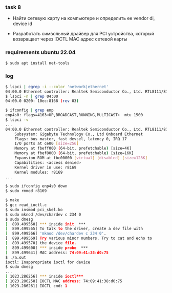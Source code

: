 ### task 8

- Найти сетевую карту на компьютере и определить ее vendor di, device id

- Разработать символьный драйвер для PCI устройства, который возвращает через IOCTL MAC адрес сетевой карты

### requirements ubuntu 22.04

```bash
$ sudo apt install net-tools
```

### log

```bash
$ lspci | egrep -i --color 'network|ethernet'
04:00.0 Ethernet controller: Realtek Semiconductor Co., Ltd. RTL8111/8168/8411 PCI Express Gigabit Ethernet Controller (rev 03)
$ lspci -n | grep 04:00                      
04:00.0 0200: 10ec:8168 (rev 03)
```

```bash
$ ifconfig | grep enp 
enp4s0: flags=4163<UP,BROADCAST,RUNNING,MULTICAST>  mtu 1500
$ lspci -v 
...
04:00.0 Ethernet controller: Realtek Semiconductor Co., Ltd. RTL8111/8168/8411 PCI Express Gigabit Ethernet Controller (rev 03)
	Subsystem: Gigabyte Technology Co., Ltd Onboard Ethernet
	Flags: bus master, fast devsel, latency 0, IRQ 17
	I/O ports at ce00 [size=256]
	Memory at fbeff000 (64-bit, prefetchable) [size=4K]
	Memory at fbef8000 (64-bit, prefetchable) [size=16K]
	Expansion ROM at fbc00000 [virtual] [disabled] [size=128K]
	Capabilities: <access denied>
	Kernel driver in use: r8169
	Kernel modules: r8169
...
```

```bash
$ sudo ifconfig enp4s0 down
$ sudo rmmod r8169  
```

```bash
$ make
$ gcc read_ioctl.c
$ sudo insmod pci_skel.ko
$ sudo mknod /dev/chardev c 234 0
$ sudo dmesg
[  899.499560] *** inside init  *** 
[  899.499565] To talk to the driver, create a dev file with
[  899.499566] 'mknod /dev/chardev c 234 0'.
[  899.499569] Try various minor numbers. Try to cat and echo to
[  899.499570] the device file.
[  899.499600] *** inside probe  *** 
[  899.499641] MAC address: 74:09:41:38:d0:75
$ ./a.out                 
ioctl: Inappropriate ioctl for device
$ sudo dmesg
...
[ 1023.286256] *** inside ioctl*** 
[ 1023.286258] IOCTL MAC address: 74:09:41:38:d0:75
[ 1023.286261] IOCTL cmd: 1




